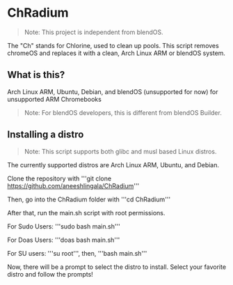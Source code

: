 # ChRadium
> Note: This project is independent from blendOS.

The "Ch" stands for Chlorine, used to clean up pools. This script removes chromeOS and replaces it with a clean, Arch Linux ARM or blendOS system.

## What is this?

Arch Linux ARM, Ubuntu, Debian, and blendOS (unsupported for now) for unsupported ARM Chromebooks

> Note: For blendOS developers, this is different from blendOS Builder.

## Installing a distro

> Note: This script supports both glibc and musl based Linux distros.

The currently supported distros are Arch Linux ARM, Ubuntu, and Debian.

Clone the repository with '''git clone https://github.com/aneeshlingala/ChRadium'''

Then, go into the ChRadium folder with '''cd ChRadium'''

After that, run the main.sh script with root permissions.

For Sudo Users: '''sudo bash main.sh'''

For Doas Users: '''doas bash main.sh'''

For SU users: '''su root''', then, '''bash main.sh'''

Now, there will be a prompt to select the distro to install.
Select your favorite distro and follow the prompts!
